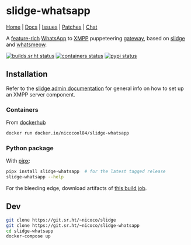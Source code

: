 # slidge-whatsapp

[Home](https://sr.ht/~nicoco/slidge) |
[Docs](https://slidge.im/slidge-whatsapp) |
[Issues](https://sr.ht/~nicoco/slidge/slidge-whatsapp) |
[Patches](https://lists.sr.ht/~nicoco/public-inbox) |
[Chat](xmpp:slidge@conference.nicoco.fr?join)

A
[feature-rich](https://slidge.im/slidge-whatsapp/features.html)
[WhatsApp](https://whatsapp.com) to
[XMPP](https://xmpp.org/) puppeteering
[gateway](https://xmpp.org/extensions/xep-0100.html), based on
[slidge](https://slidge.im) and
[whatsmeow](https://github.com/tulir/whatsmeow).

[![builds.sr.ht status](https://builds.sr.ht/~nicoco/slidge-whatsapp/commits/master/ci.yml.svg)](https://builds.sr.ht/~nicoco/slidge-whatsapp/commits/master/ci.yml)
[![containers status](https://builds.sr.ht/~nicoco/slidge-whatsapp/commits/master/container.yml.svg)](https://builds.sr.ht/~nicoco/slidge-whatsapp/commits/master/container.yml)
[![pypi status](https://badge.fury.io/py/slidge-whatsapp.svg)](https://pypi.org/project/slidge-whatsapp/)

## Installation

Refer to the [slidge admin documentation](https://slidge.im/core/admin/)
for general info on how to set up an XMPP server component.

### Containers

From [dockerhub](https://hub.docker.com/r/nicocool84/slidge-whatsapp)

```sh
docker run docker.io/nicocool84/slidge-whatsapp
```

### Python package

With [pipx](https://pypa.github.io/pipx/):

```sh
pipx install slidge-whatsapp  # for the latest tagged release
slidge-whatsapp --help
```

For the bleeding edge, download artifacts of
[this build job](https://builds.sr.ht/~nicoco/slidge-whatsapp/commits/master/ci.yml).

## Dev

```sh
git clone https://git.sr.ht/~nicoco/slidge
git clone https://git.sr.ht/~nicoco/slidge-whatsapp
cd slidge-whatsapp
docker-compose up
```
